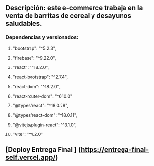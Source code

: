 ## Descripción: este e-commerce trabaja en la venta de barritas de cereal y desayunos saludables.

### Dependencias y versionados:

1. "bootstrap": "^5.2.3",
2. "firebase": "^9.22.0",
3. "react": "^18.2.0",
4. "react-bootstrap": "^2.7.4",
5. "react-dom": "^18.2.0",
6. "react-router-dom": "^6.10.0"

7. "@types/react": "^18.0.28",
8. "@types/react-dom": "^18.0.11",
9. "@vitejs/plugin-react": "^3.1.0",
10. "vite": "^4.2.0"

## [Deploy Entrega Final ] (https://entrega-final-self.vercel.app/)
